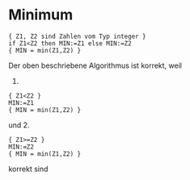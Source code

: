 # Minimum

```
{ Z1, Z2 sind Zahlen vom Typ integer }
if Z1<Z2 then MIN:=Z1 else MIN:=Z2
{ MIN = min(Z1,Z2) }
```

Der oben beschriebene Algorithmus ist korrekt, weil

1.

```
{ Z1<Z2 }
MIN:=Z1
{ MIN = min(Z1,Z2) }
```

und 2.

```
{ Z1>=Z2 }
MIN:=Z2
{ MIN = min(Z1,Z2) }
```

korrekt sind
